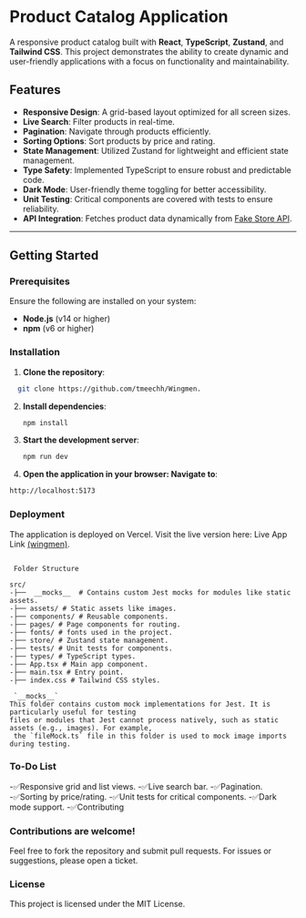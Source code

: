 # Product Catalog Application

A responsive product catalog built with **React**, **TypeScript**, **Zustand**, and **Tailwind CSS**. This project demonstrates the ability to create dynamic and user-friendly applications with a focus on functionality and maintainability.

## Features

- **Responsive Design**: A grid-based layout optimized for all screen sizes.
- **Live Search**: Filter products in real-time.
- **Pagination**: Navigate through products efficiently.
- **Sorting Options**: Sort products by price and rating.
- **State Management**: Utilized Zustand for lightweight and efficient state management.
- **Type Safety**: Implemented TypeScript to ensure robust and predictable code.
- **Dark Mode**: User-friendly theme toggling for better accessibility.
- **Unit Testing**: Critical components are covered with tests to ensure reliability.
- **API Integration**: Fetches product data dynamically from [Fake Store API](https://fakestoreapi.com/products).

---

## Getting Started

### Prerequisites

Ensure the following are installed on your system:

- **Node.js** (v14 or higher)
- **npm** (v6 or higher)

### Installation

1. **Clone the repository**:

```bash
  git clone https://github.com/tmeechh/Wingmen.
```

2. **Install dependencies**:
   ```bash
   npm install

3. **Start the development server**:
   ```bash
   npm run dev

3. **Open the application in your browser: Navigate to**:
  ```bash
 http://localhost:5173

```

### Deployment

The application is deployed on Vercel. Visit the live version here: Live App Link [(wingmen)](https://wingmenstore.vercel.app/).

```

 Folder Structure

src/
-├──  __mocks__  # Contains custom Jest mocks for modules like static assets.
-├── assets/ # Static assets like images.
-├── components/ # Reusable components.
-├── pages/ # Page components for routing.
-├── fonts/ # fonts used in the project.
-├── store/ # Zustand state management.
-├── tests/ # Unit tests for components.
-├── types/ # TypeScript types.
-├── App.tsx # Main app component.
-├── main.tsx # Entry point.
-├── index.css # Tailwind CSS styles.

 `__mocks__`
This folder contains custom mock implementations for Jest. It is particularly useful for testing
files or modules that Jest cannot process natively, such as static assets (e.g., images). For example,
 the `fileMock.ts` file in this folder is used to mock image imports during testing.

```
### To-Do List

-✅Responsive grid and list views.
-✅Live search bar.
-✅Pagination.
-✅Sorting by price/rating.
-✅Unit tests for critical components.
-✅Dark mode support.
-✅Contributing


### Contributions are welcome!

Feel free to fork the repository and submit pull requests. For issues or suggestions, please open a ticket.

### License

This project is licensed under the MIT License.




